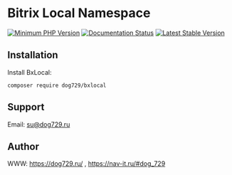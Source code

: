 # Bitrix Local Namespace

[![Minimum PHP Version](https://img.shields.io/badge/php-%3E%3D%207.0-8892BF.svg)](https://php.net/)
[![Documentation Status](https://readthedocs.org/projects/bitrix-local/badge/?version=latest)](https://bitrix-local.readthedocs.io/ru/latest/?badge=latest)
[![Latest Stable Version](https://img.shields.io/packagist/v/dog729/bxlocal.svg)](https://packagist.org/packages/dog729/bxlocal)

Installation
------------

Install BxLocal:

    composer require dog729/bxlocal

Support
-------

Email: su@dog729.ru


Author 
-------
WWW: https://dog729.ru/ , https://nav-it.ru/#dog_729
